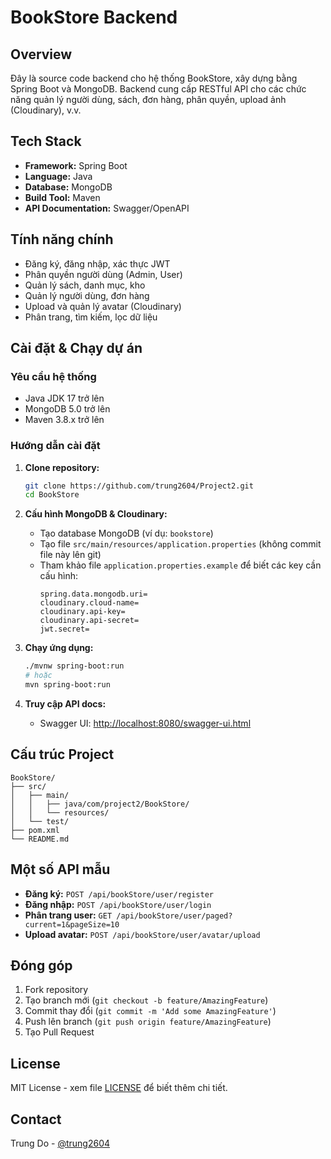 # BookStore Backend

## Overview
Đây là source code backend cho hệ thống BookStore, xây dựng bằng Spring Boot và MongoDB. Backend cung cấp RESTful API cho các chức năng quản lý người dùng, sách, đơn hàng, phân quyền, upload ảnh (Cloudinary), v.v.

## Tech Stack

- **Framework:** Spring Boot
- **Language:** Java
- **Database:** MongoDB
- **Build Tool:** Maven
- **API Documentation:** Swagger/OpenAPI

## Tính năng chính

- Đăng ký, đăng nhập, xác thực JWT
- Phân quyền người dùng (Admin, User)
- Quản lý sách, danh mục, kho
- Quản lý người dùng, đơn hàng
- Upload và quản lý avatar (Cloudinary)
- Phân trang, tìm kiếm, lọc dữ liệu

## Cài đặt & Chạy dự án

### Yêu cầu hệ thống
- Java JDK 17 trở lên
- MongoDB 5.0 trở lên
- Maven 3.8.x trở lên

### Hướng dẫn cài đặt

1. **Clone repository:**
    ```bash
    git clone https://github.com/trung2604/Project2.git
    cd BookStore
    ```

2. **Cấu hình MongoDB & Cloudinary:**
    - Tạo database MongoDB (ví dụ: `bookstore`)
    - Tạo file `src/main/resources/application.properties` (không commit file này lên git)
    - Tham khảo file `application.properties.example` để biết các key cần cấu hình:
      ```properties
      spring.data.mongodb.uri=
      cloudinary.cloud-name=
      cloudinary.api-key=
      cloudinary.api-secret=
      jwt.secret=
      ```

3. **Chạy ứng dụng:**
    ```bash
    ./mvnw spring-boot:run
    # hoặc
    mvn spring-boot:run
    ```

4. **Truy cập API docs:**
    - Swagger UI: [http://localhost:8080/swagger-ui.html](http://localhost:8080/swagger-ui.html)

## Cấu trúc Project

```
BookStore/
├── src/
│   ├── main/
│   │   ├── java/com/project2/BookStore/
│   │   └── resources/
│   └── test/
├── pom.xml
└── README.md
```

## Một số API mẫu

- **Đăng ký:** `POST /api/bookStore/user/register`
- **Đăng nhập:** `POST /api/bookStore/user/login`
- **Phân trang user:** `GET /api/bookStore/user/paged?current=1&pageSize=10`
- **Upload avatar:** `POST /api/bookStore/user/avatar/upload`


## Đóng góp
1. Fork repository
2. Tạo branch mới (`git checkout -b feature/AmazingFeature`)
3. Commit thay đổi (`git commit -m 'Add some AmazingFeature'`)
4. Push lên branch (`git push origin feature/AmazingFeature`)
5. Tạo Pull Request

## License
MIT License - xem file [LICENSE](LICENSE) để biết thêm chi tiết.

## Contact
Trung Do - [@trung2604](https://github.com/trung2604) 